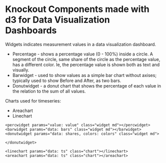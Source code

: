 # Knockout Components made with d3 for Data Visualization Dashboards


Widgets indicates measurement values in a data visualization dashboard. 

* Percentage - shows a percentage value (0 - 100%) inside a circle. A segment of the circle, same share of the circle as the percentage value, has a different color. Ie, the percentage value is shown both as text and visually.
* Barwidget - used to show values as a simple bar chart without axises; typically used to show Before and After, as two bars. 
* Donutwidget - a donut chart that shows the percentage of each value in the relation to the sum of all values. 


Charts used for timeseries:
* Areachart
* Linechart


```
<percwidget params="value: value" class="widget md"></percwidget>
<barwidget params="data: bars" class="widget md"></barwidget>
<donutwidget params="data: shares, colors: colors" class="widget md">
	
</donutwidget>

<linechart params="data: ts" class="chart"></linechart>
<areachart params="data: ts" class="chart"></areachart>
```